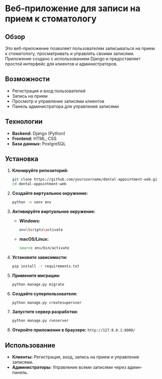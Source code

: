# Веб-приложение для записи на прием к стоматологу

## Обзор

Это веб-приложение позволяет пользователям записываться на прием к стоматологу, просматривать и управлять своими записями. Приложение создано с использованием Django и предоставляет простой интерфейс для клиентов и администраторов.

## Возможности

- Регистрация и вход пользователей
- Запись на прием
- Просмотр и управление записями клиентов
- Панель администратора для управления записями

## Технологии

- **Backend:** Django (Python)
- **Frontend:** HTML, CSS
- **База данных:** PostgreSQL

## Установка

1. **Клонируйте репозиторий:**

    ```bash
    git clone https://github.com/yourusername/dental-appointment-web.git
    cd dental-appointment-web
    ```

2. **Создайте виртуальное окружение:**

    ```bash
    python -m venv env
    ```

3. **Активируйте виртуальное окружение:**

    - **Windows:**

        ```bash
        env\Scripts\activate
        ```

    - **macOS/Linux:**

        ```bash
        source env/bin/activate
        ```

4. **Установите зависимости:**

    ```bash
    pip install -r requirements.txt
    ```

5. **Примените миграции:**

    ```bash
    python manage.py migrate
    ```

6. **Создайте суперпользователя:**

    ```bash
    python manage.py createsuperuser
    ```

7. **Запустите сервер разработки:**

    ```bash
    python manage.py runserver
    ```

8. **Откройте приложение в браузере:** `http://127.0.0.1:8000/`

## Использование

- **Клиенты:** Регистрация, вход, запись на прием и управление записями.
- **Администраторы:** Управление всеми записями через админ-панель.
